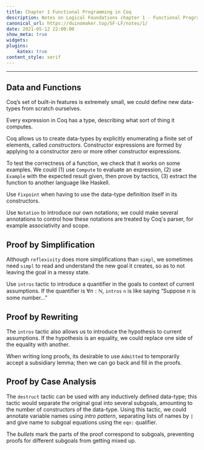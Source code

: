 ```yaml
---
title: Chapter 1 Functional Programming in Coq
description: Notes on Logical Foundations chapter 1 - Functional Programming in Coq
canonical_url: https://duinomaker.top/SF-LF/notes/1/
date: 2021-05-12 22:00:00
show_meta: true
widgets:
plugins:
    katex: true
content_style: serif
---
```


---

## Data and Functions

Coq’s set of built-in features is extremely small, we could define new data-types from scratch ourselves.

Every expression in Coq has a type, describing what sort of thing it computes.

Coq allows us to create data-types by explicitly enumerating a finite set of elements, called _constructors_. Constructor expressions are formed by applying to a constructor zero or more other constructor expressions.

To test the correctness of a function, we check that it works on some examples. We could (1) use `Compute` to evaluate an expression, (2) use `Example` with the expected result given, then prove by tactics, (3) extract the function to another language like Haskell.

Use `Fixpoint` when having to use the data-type definition itself in its constructors.

Use `Notation` to introduce our own notations; we could make several annotations to control how these notations are treated by Coq's parser, for example associativity and scope.

## Proof by Simplification

Although `reflexivity` does more simplifications than `simpl`, we sometimes need `simpl` to read and understand the new goal it creates, so as to not leaving the goal in a messy state.

Use `intros` tactic to introduce a quantifier in the goals to context of current assumptions. If the quantifier is $\forall n:\mathbb{N}$, `intros` `n` is like saying “Suppose $n$ is some number...”

## Proof by Rewriting

The `intros` tactic also allows us to introduce the hypothesis to current assumptions. If the hypothesis is an equality, we could replace one side of the equality with another.

When writing long proofs, its desirable to use `Admitted` to temporarily accept a subsidiary lemma; then we can go back and fill in the proofs.

## Proof by Case Analysis

The `destruct` tactic can be used with any inductively defined data-type; this tactic would separate the original goal into several subgoals, amounting to the number of constructors of the data-type. Using this tactic, we could annotate variable names using _intro pattern_, separating lists of names by `|` and give name to subgoal equations using the `eqn:` qualifier.

The *bullets* mark the parts of the proof correspond to subgoals, preventing proofs for different subgoals from getting mixed up.